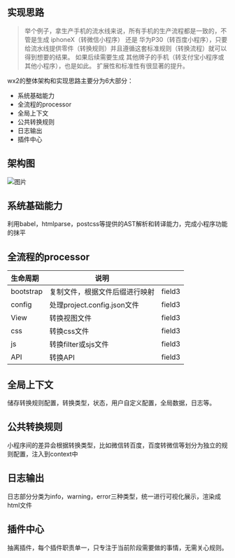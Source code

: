 ## 实现思路

>  举个例子，拿生产手机的流水线来说，所有手机的生产流程都是一致的，不管是生成 iphoneX（转微信小程序） 还是 华为P30（转百度小程序），只要给流水线提供零件（转换规则）并且遵循这套标准规则（转换流程）就可以得到想要的结果。
>  如果后续需要生成 其他牌子的手机（转支付宝小程序或其他小程序），也是如此。 扩展性和标准性有很显著的提升。

wx2的整体架构和实现思路主要分为6大部分：

 * 系统基础能力
 * 全流程的processor
 * 全局上下文
 * 公共转换规则
 * 日志输出
 * 插件中心

## 架构图

![图片](https://issuecdn.baidupcs.com/issue/netdisk/ts_ad/help/1582086033.png)

## 系统基础能力
利用babel，htmlparse，postcss等提供的AST解析和转译能力，完成小程序功能的抹平

## 全流程的processor

| 生命周期      |     说明 |      |
| :-------- | --------| :------ |
| bootstrap    |   复制文件，根据文件后缀进行映射 |  field3  |
| config    |   处理project.config.json文件 |  field3  |
| View    |   转换视图文件 |  field3  |
| css    |   转换css文件 |  field3  |
| js    |   转换filter或sjs文件 |  field3  |
| API    |   转换API |  field3  |

## 全局上下文

储存转换规则配置，转换类型，状态，用户自定义配置，全局数据，日志等。

## 公共转换规则

小程序间的差异会根据转换类型，比如微信转百度，百度转微信等划分为独立的规则配置，注入到context中

## 日志输出

日志部分分类为info，warning，error三种类型，统一进行可视化展示，渲染成html文件


## 插件中心

抽离插件，每个插件职责单一，只专注于当前阶段需要做的事情，无需关心规则。




